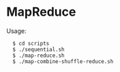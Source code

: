 # MapReduce

Usage:
```
  $ cd scripts
  $ ./sequential.sh
  $ ./map-reduce.sh
  $ ./map-combine-shuffle-reduce.sh
```
